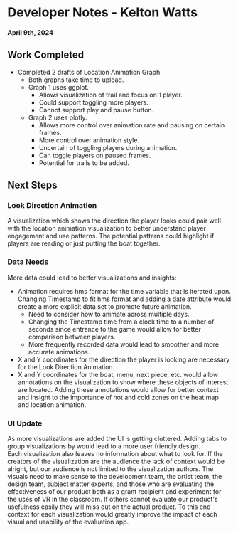 # Developer Notes - Kelton Watts
#### April 9th, 2024

## Work Completed

- Completed 2 drafts of Location Animation Graph
  - Both graphs take time to upload.
  - Graph 1 uses ggplot.
    - Allows visualization of trail and focus on 1 player.
    - Could support toggling more players.
    - Cannot support play and pause button.
  - Graph 2 uses plotly.
    - Allows more control over animation rate and pausing on certain frames.
    - More control over animation style.
    - Uncertain of toggling players during animation.
    - Can toggle players on paused frames.
    - Potential for trails to be added.

## Next Steps

### Look Direction Animation

A visualization which shows the direction the player looks could pair well with the location animation
visualization to better understand player engagement and use patterns. The potential patterns could 
highlight if players are reading or just putting the boat together. 

### Data Needs

More data could lead to better visualizations and insights:
- Animation requires hms format for the time variable that is iterated upon. Changing Timestamp to 
fit hms format and adding a date attribute would create a more explicit data set to promote future animation.
  - Need to consider how to animate across multiple days.
  - Changing the Timestamp time from a clock time to a number of seconds since entrance to the game 
would allow for better comparison between players.
  - More frequently recorded data would lead to smoother and more accurate animations.
- X and Y coordinates for the direction the player is looking are necessary for the Look Direction Animation.
- X and Y coordinates for the boat, menu, next piece, etc. would allow annotations on the visualization 
to show where these objects of interest are located. Adding these annotations would allow for better context and insight to the importance of hot and cold zones on the heat map and location animation.

### UI Update

As more visualizations are added the UI is getting cluttered. Adding tabs to group visualizations by 
would lead to a more user friendly design. \
Each visualization also leaves no information about what to look for. If the creators of the visualization
are the audience the lack of context would be alright, but our audience is not limited to the visualization
authors. The visuals need to make sense to the development team, the artist team, the design team, 
subject matter experts, and those who are evaluating the effectiveness of our product both as a grant
recipient and experiment for the uses of VR in the classroom. If others cannot evaluate our product's
usefulness easily they will miss out on the actual product. To this end context for each visualization 
would greatly improve the impact of each visual and usability of the evaluation app.